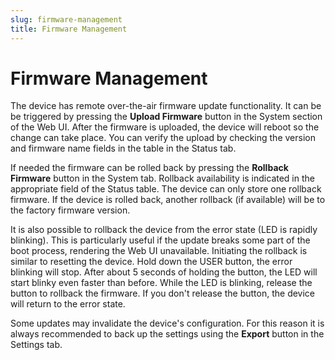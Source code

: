 ```yaml
---
slug: firmware-management
title: Firmware Management
---
```


# Firmware Management

The device has remote over-the-air firmware update functionality. It can be be triggered by pressing the **Upload Firmware** button in the System section of the Web UI. After the firmware is uploaded, the device will reboot so the change can take place. You can verify the upload by checking the version and firmware name fields in the table in the Status tab.

If needed the firmware can be rolled back by pressing the **Rollback Firmware** button in the System tab. Rollback availability is indicated in the appropriate field of the Status table. The device can only store one rollback firmware. If the device is rolled back, another rollback (if available) will be to the factory firmware version.

It is also possible to rollback the device from the error state (LED is rapidly blinking). This is particularly useful if the update breaks some part of the boot process, rendering the Web UI unavailable. Initiating the rollback is similar to resetting the device. Hold down the USER button, the error blinking will stop. After about 5 seconds of holding the button, the LED will start blinky even faster than before. While the LED is blinking, release the button to rollback the firmware. If you don't release the button, the device will return to the error state.

Some updates may invalidate the device's configuration. For this reason it is always recommended to back up the settings using the **Export** button in the Settings tab.
